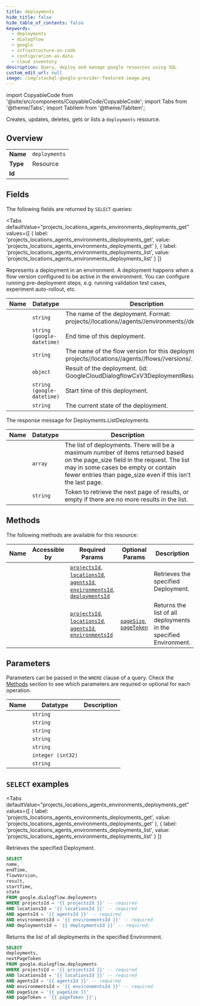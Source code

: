 ```yaml
--- 
title: deployments
hide_title: false
hide_table_of_contents: false
keywords:
  - deployments
  - dialogflow
  - google
  - infrastructure-as-code
  - configuration-as-data
  - cloud inventory
description: Query, deploy and manage google resources using SQL
custom_edit_url: null
image: /img/stackql-google-provider-featured-image.png
---
```


import CopyableCode from '@site/src/components/CopyableCode/CopyableCode';
import Tabs from '@theme/Tabs';
import TabItem from '@theme/TabItem';

Creates, updates, deletes, gets or lists a <code>deployments</code> resource.

## Overview
<table><tbody>
<tr><td><b>Name</b></td><td><code>deployments</code></td></tr>
<tr><td><b>Type</b></td><td>Resource</td></tr>
<tr><td><b>Id</b></td><td><CopyableCode code="google.dialogflow.deployments" /></td></tr>
</tbody></table>

## Fields

The following fields are returned by `SELECT` queries:

<Tabs
    defaultValue="projects_locations_agents_environments_deployments_get"
    values={[
        { label: 'projects_locations_agents_environments_deployments_get', value: 'projects_locations_agents_environments_deployments_get' },
        { label: 'projects_locations_agents_environments_deployments_list', value: 'projects_locations_agents_environments_deployments_list' }
    ]}
>
<TabItem value="projects_locations_agents_environments_deployments_get">

Represents a deployment in an environment. A deployment happens when a flow version configured to be active in the environment. You can configure running pre-deployment steps, e.g. running validation test cases, experiment auto-rollout, etc.

<table>
<thead>
    <tr>
    <th>Name</th>
    <th>Datatype</th>
    <th>Description</th>
    </tr>
</thead>
<tbody>
<tr>
    <td><CopyableCode code="name" /></td>
    <td><code>string</code></td>
    <td>The name of the deployment. Format: projects//locations//agents//environments//deployments/.</td>
</tr>
<tr>
    <td><CopyableCode code="endTime" /></td>
    <td><code>string (google-datetime)</code></td>
    <td>End time of this deployment.</td>
</tr>
<tr>
    <td><CopyableCode code="flowVersion" /></td>
    <td><code>string</code></td>
    <td>The name of the flow version for this deployment. Format: projects//locations//agents//flows//versions/.</td>
</tr>
<tr>
    <td><CopyableCode code="result" /></td>
    <td><code>object</code></td>
    <td>Result of the deployment. (id: GoogleCloudDialogflowCxV3DeploymentResult)</td>
</tr>
<tr>
    <td><CopyableCode code="startTime" /></td>
    <td><code>string (google-datetime)</code></td>
    <td>Start time of this deployment.</td>
</tr>
<tr>
    <td><CopyableCode code="state" /></td>
    <td><code>string</code></td>
    <td>The current state of the deployment.</td>
</tr>
</tbody>
</table>
</TabItem>
<TabItem value="projects_locations_agents_environments_deployments_list">

The response message for Deployments.ListDeployments.

<table>
<thead>
    <tr>
    <th>Name</th>
    <th>Datatype</th>
    <th>Description</th>
    </tr>
</thead>
<tbody>
<tr>
    <td><CopyableCode code="deployments" /></td>
    <td><code>array</code></td>
    <td>The list of deployments. There will be a maximum number of items returned based on the page_size field in the request. The list may in some cases be empty or contain fewer entries than page_size even if this isn't the last page.</td>
</tr>
<tr>
    <td><CopyableCode code="nextPageToken" /></td>
    <td><code>string</code></td>
    <td>Token to retrieve the next page of results, or empty if there are no more results in the list.</td>
</tr>
</tbody>
</table>
</TabItem>
</Tabs>

## Methods

The following methods are available for this resource:

<table>
<thead>
    <tr>
    <th>Name</th>
    <th>Accessible by</th>
    <th>Required Params</th>
    <th>Optional Params</th>
    <th>Description</th>
    </tr>
</thead>
<tbody>
<tr>
    <td><a href="#projects_locations_agents_environments_deployments_get"><CopyableCode code="projects_locations_agents_environments_deployments_get" /></a></td>
    <td><CopyableCode code="select" /></td>
    <td><a href="#parameter-projectsId"><code>projectsId</code></a>, <a href="#parameter-locationsId"><code>locationsId</code></a>, <a href="#parameter-agentsId"><code>agentsId</code></a>, <a href="#parameter-environmentsId"><code>environmentsId</code></a>, <a href="#parameter-deploymentsId"><code>deploymentsId</code></a></td>
    <td></td>
    <td>Retrieves the specified Deployment.</td>
</tr>
<tr>
    <td><a href="#projects_locations_agents_environments_deployments_list"><CopyableCode code="projects_locations_agents_environments_deployments_list" /></a></td>
    <td><CopyableCode code="select" /></td>
    <td><a href="#parameter-projectsId"><code>projectsId</code></a>, <a href="#parameter-locationsId"><code>locationsId</code></a>, <a href="#parameter-agentsId"><code>agentsId</code></a>, <a href="#parameter-environmentsId"><code>environmentsId</code></a></td>
    <td><a href="#parameter-pageSize"><code>pageSize</code></a>, <a href="#parameter-pageToken"><code>pageToken</code></a></td>
    <td>Returns the list of all deployments in the specified Environment.</td>
</tr>
</tbody>
</table>

## Parameters

Parameters can be passed in the `WHERE` clause of a query. Check the [Methods](#methods) section to see which parameters are required or optional for each operation.

<table>
<thead>
    <tr>
    <th>Name</th>
    <th>Datatype</th>
    <th>Description</th>
    </tr>
</thead>
<tbody>
<tr id="parameter-agentsId">
    <td><CopyableCode code="agentsId" /></td>
    <td><code>string</code></td>
    <td></td>
</tr>
<tr id="parameter-deploymentsId">
    <td><CopyableCode code="deploymentsId" /></td>
    <td><code>string</code></td>
    <td></td>
</tr>
<tr id="parameter-environmentsId">
    <td><CopyableCode code="environmentsId" /></td>
    <td><code>string</code></td>
    <td></td>
</tr>
<tr id="parameter-locationsId">
    <td><CopyableCode code="locationsId" /></td>
    <td><code>string</code></td>
    <td></td>
</tr>
<tr id="parameter-projectsId">
    <td><CopyableCode code="projectsId" /></td>
    <td><code>string</code></td>
    <td></td>
</tr>
<tr id="parameter-pageSize">
    <td><CopyableCode code="pageSize" /></td>
    <td><code>integer (int32)</code></td>
    <td></td>
</tr>
<tr id="parameter-pageToken">
    <td><CopyableCode code="pageToken" /></td>
    <td><code>string</code></td>
    <td></td>
</tr>
</tbody>
</table>

## `SELECT` examples

<Tabs
    defaultValue="projects_locations_agents_environments_deployments_get"
    values={[
        { label: 'projects_locations_agents_environments_deployments_get', value: 'projects_locations_agents_environments_deployments_get' },
        { label: 'projects_locations_agents_environments_deployments_list', value: 'projects_locations_agents_environments_deployments_list' }
    ]}
>
<TabItem value="projects_locations_agents_environments_deployments_get">

Retrieves the specified Deployment.

```sql
SELECT
name,
endTime,
flowVersion,
result,
startTime,
state
FROM google.dialogflow.deployments
WHERE projectsId = '{{ projectsId }}' -- required
AND locationsId = '{{ locationsId }}' -- required
AND agentsId = '{{ agentsId }}' -- required
AND environmentsId = '{{ environmentsId }}' -- required
AND deploymentsId = '{{ deploymentsId }}' -- required;
```
</TabItem>
<TabItem value="projects_locations_agents_environments_deployments_list">

Returns the list of all deployments in the specified Environment.

```sql
SELECT
deployments,
nextPageToken
FROM google.dialogflow.deployments
WHERE projectsId = '{{ projectsId }}' -- required
AND locationsId = '{{ locationsId }}' -- required
AND agentsId = '{{ agentsId }}' -- required
AND environmentsId = '{{ environmentsId }}' -- required
AND pageSize = '{{ pageSize }}'
AND pageToken = '{{ pageToken }}';
```
</TabItem>
</Tabs>
